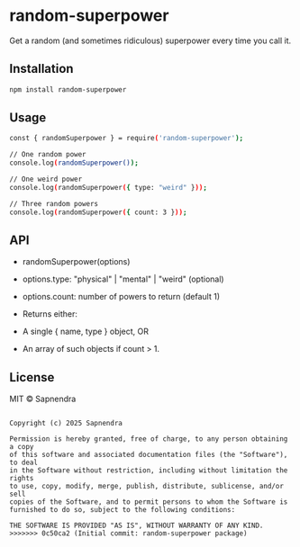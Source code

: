 # random-superpower

Get a random (and sometimes ridiculous) superpower every time you call it.

## Installation

```bash
npm install random-superpower

```

## Usage
```bash
const { randomSuperpower } = require('random-superpower');

// One random power
console.log(randomSuperpower());

// One weird power
console.log(randomSuperpower({ type: "weird" }));

// Three random powers
console.log(randomSuperpower({ count: 3 }));
```

## API

- randomSuperpower(options)

- options.type: "physical" | "mental" | "weird" (optional)

- options.count: number of powers to return (default 1)

- Returns either:

- A single { name, type } object, OR

- An array of such objects if count > 1.


## License

MIT © Sapnendra

```text

Copyright (c) 2025 Sapnendra

Permission is hereby granted, free of charge, to any person obtaining a copy
of this software and associated documentation files (the "Software"), to deal
in the Software without restriction, including without limitation the rights
to use, copy, modify, merge, publish, distribute, sublicense, and/or sell
copies of the Software, and to permit persons to whom the Software is
furnished to do so, subject to the following conditions:

THE SOFTWARE IS PROVIDED "AS IS", WITHOUT WARRANTY OF ANY KIND.
>>>>>>> 0c50ca2 (Initial commit: random-superpower package)
